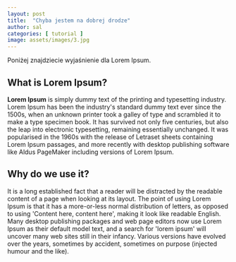 ```yaml
---
layout: post
title:  "Chyba jestem na dobrej drodze"
author: sal
categories: [ tutorial ]
image: assets/images/3.jpg
---
```

Poniżej znajdziecie wyjaśnienie dla Lorem Ipsum.
## What is Lorem Ipsum?
**Lorem Ipsum**  is simply dummy text of the printing and typesetting industry. Lorem Ipsum has been the industry's standard dummy text ever since the 1500s, when an unknown printer took a galley of type and scrambled it to make a type specimen book. It has survived not only five centuries, but also the leap into electronic typesetting, remaining essentially unchanged. It was popularised in the 1960s with the release of Letraset sheets containing Lorem Ipsum passages, and more recently with desktop publishing software like Aldus PageMaker including versions of Lorem Ipsum.

## Why do we use it?

It is a long established fact that a reader will be distracted by the readable content of a page when looking at its layout. The point of using Lorem Ipsum is that it has a more-or-less normal distribution of letters, as opposed to using 'Content here, content here', making it look like readable English. Many desktop publishing packages and web page editors now use Lorem Ipsum as their default model text, and a search for 'lorem ipsum' will uncover many web sites still in their infancy. Various versions have evolved over the years, sometimes by accident, sometimes on purpose (injected humour and the like).

<!--stackedit_data:
eyJoaXN0b3J5IjpbLTE2NjI1MTU0MTEsLTIwMDY1Njk0NjYsNj
AxNDM4ODYxXX0=
-->